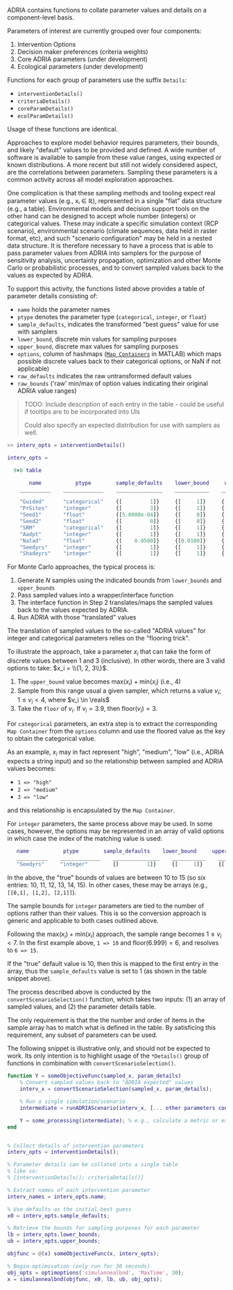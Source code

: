 ADRIA contains functions to collate parameter values and details on a component-level basis.

Parameters of interest are currently grouped over four components:

1. Intervention Options
2. Decision maker preferences (criteria weights)
3. Core ADRIA parameters (under development)
4. Ecological parameters (under development)

Functions for each group of parameters use the suffix `Details`:

- `interventionDetails()`
- `criteriaDetails()`
- `coreParamDetails()`
- `ecolParamDetails()`

Usage of these functions are identical.

Approaches to explore model behavior requires parameters, their bounds, and likely "default" values to be provided and defined.
A wide number of software is available to sample from these value ranges, using expected or known distributions. A more recent
but still not widely considered aspect, are the correlations between parameters. Sampling these parameters is a common activity
across all model exploration approaches.

One complication is that these sampling methods and tooling expect real parameter values (e.g., xᵢ ∈ ℝ), represented in a
single "flat" data structure (e.g., a table). Environmental models and decision support tools on the other hand can be designed
to accept whole number (integers) or categorical values. These may indicate a specific simulation context (RCP scenario),
environmental scenario (climate sequences, data held in raster format, etc), and such "scenario configuration" may be held
in a nested data structure. It is therefore necessary to have a process that is able to pass parameter values from ADRIA
into samplers for the purpose of sensitivity analysis, uncertainty propagation, optimization and other Monte Carlo or
probabilistic processes, and to convert sampled values back to the values as expected by ADRIA.

To support this activity, the functions listed above provides a table of parameter details consisting of:

- `name` holds the parameter names
- `ptype` denotes the parameter type (`categorical`, `integer`, or `float`)
- `sample_defaults`, indicates the transformed "best guess" value for use with samplers
- `lower_bound`, discrete min values for sampling purposes
- `upper_bound`, discrete max values for sampling purposes
- `options`, column of hashmaps ([`Map Containers`](https://au.mathworks.com/help/matlab/map-containers.html) in MATLAB) which maps possible discrete values back to their categorical options, or NaN if not applicable)
- `raw_defaults` indicates the raw untransformed default values
- `raw_bounds` ('raw' min/max of option values indicating their original ADRIA value ranges)

> TODO: Include description of each entry in the table - could be useful if tooltips are to be incorporated into UIs
> 
> Could also specify an expected distribution for use with samplers as well.

```matlab
>> interv_opts = interventionDetails()

interv_opts =

  9×8 table

       name           ptype        sample_defaults    lower_bound     upper_bound       options       raw_defaults        raw_bounds    
    __________    _____________    _______________    ___________    ______________    __________    ______________    _________________

    "Guided"      "categorical"    {[         1]}     {[     1]}     {[         3]}    {1×1 cell}    {[         0]}    {[          0 1]}
    "PrSites"     "integer"        {[         3]}     {[     1]}     {[         4]}    {1×1 cell}    {[         3]}    {[          1 3]}
    "Seed1"       "float"          {[5.0000e-04]}     {[     0]}     {[1.0000e-03]}    {[   NaN]}    {[5.0000e-04]}    {[ 0 1.0000e-03]}
    "Seed2"       "float"          {[         0]}     {[     0]}     {[         1]}    {[   NaN]}    {[         0]}    {[          0 1]}
    "SRM"         "categorical"    {[         1]}     {[     1]}     {[         3]}    {1×1 cell}    {[         0]}    {[          0 1]}
    "Aadpt"       "integer"        {[         1]}     {[     1]}     {[         8]}    {1×1 cell}    {[         6]}    {[         6 12]}
    "Natad"       "float"          {[    0.0500]}     {[0.0100]}     {[    0.1000]}    {[   NaN]}    {[    0.0500]}    {[0.0100 0.1000]}
    "Seedyrs"     "integer"        {[         1]}     {[     1]}     {[         7]}    {1×1 cell}    {[        10]}    {[        10 15]}
    "Shadeyrs"    "integer"        {[         1]}     {[     1]}     {[         6]}    {1×1 cell}    {[         1]}    {[          1 5]}
```

For Monte Carlo approaches, the typical process is:

1. Generate $N$ samples using the indicated bounds from `lower_bounds` and `upper_bounds`
2. Pass sampled values into a wrapper/interface function
3. The interface function in Step 2 translates/maps the sampled values back to the values expected by ADRIA.
4. Run ADRIA with those "translated" values

The translation of sampled values to the so-called "ADRIA values" for integer and categorical parameters relies on the "flooring trick".

To illustrate the approach, take a parameter $x_i$ that can take the form of discrete values between 1 and 3 (inclusive). In other words, there are 3 valid options to take: $x_i = \\{1, 2, 3\\}$.

1. The `upper_bound` value becomes $\text{max}(x_i) + \text{min}(x_i)$ (i.e., 4)
2. Sample from this range usual a given sampler, which returns a value $v_i$; $1 \leq v_i \lt 4$, where $v_i \in \reals$
3. Take the `floor` of $v_i$. If $v_i = 3.9$, then $\text{floor}(v_i) = 3$.

For `categorical` parameters, an extra step is to extract the corresponding `Map Container` from the `options` column and use the floored value as the key to obtain the categorical value.

As an example, $x_i$ may in fact represent "high", "medium", "low" (i.e., ADRIA expects a string input) and
so the relationship between sampled and ADRIA values becomes:

- `1 => "high"`
- `2 => "medium"`
- `3 => "low"`

and this relationship is encapsulated by the `Map Container`.

For `integer` parameters, the same process above may be used. In some cases, however, the options may be represented in an array of valid options
in which case the index of the matching value is used:

```matlab
   name           ptype        sample_defaults    lower_bound     upper_bound       options       raw_defaults        raw_bounds    
   __________    _____________    _______________    ___________    ______________    __________    ______________    _________________
   "Seedyrs"     "integer"        {[         1]}     {[     1]}     {[         7]}    {1×1 cell}    {[        10]}    {[        10 15]}
```

In the above, the "true" bounds of values are between 10 to 15 (so six entries: 10, 11, 12, 13, 14, 15).
In other cases, these may be arrays (e.g., `[[0,1], [1,2], [2,1]]`).

The sample bounds for `integer` parameters are tied to the number of options rather than their values.
This is so the conversion approach is generic and applicable to both cases outlined above.

Following the $\text{max}(x_i) + \text{min}(x_i)$ approach, the sample range becomes $1 \leq v_i \lt 7$.
In the first example above, `1 => 10` and $\text{floor}(6.999) = 6$, and resolves to `6 => 15`.

If the "true" default value is 10, then this is mapped to the first entry in the array, thus the `sample_defaults` value is set to 1 (as shown in the table snippet above).

The process described above is conducted by the `convertScenarioSelection()` function, which takes two inputs: (1) an array of sampled values, and (2) the parameter details table.

The only requirement is that the the number and order of items in the sample array has to match what is 
defined in the table. By satisficing this requirement, any subset of parameters can be used.

The following snippet is illustrative only, and should not be expected to work.
Its only intention is to highlight usage of the `*Details()` group of functions in combination with `convertScenarioSelection()`.

```matlab
function Y = someObjectiveFunc(sampled_x, param_details)
    % Convert sampled values back to "ADRIA expected" values
    interv_x = convertScenarioSelection(sampled_x, param_details);

    % Run a single simulation/scenario
    intermediate = runADRIAScenario(interv_x, [... other parameters considered constant for this example ...]);

    Y = some_processing(intermediate); % e.g., calculate a metric or extract averages...
end


% Collect details of intervention parameters
interv_opts = interventionDetails();

% Parameter details can be collated into a single table
% like so:
% [interventionDetails(); criteriaDetails()]

% Extract names of each intervention parameter
interv_names = interv_opts.name;

% Use defaults as the initial best guess
x0 = interv_opts.sample_defaults;

% Retrieve the bounds for sampling purposes for each parameter
lb = interv_opts.lower_bounds;
ub = interv_opts.upper_bounds;

objfunc = @(x) someObjectiveFunc(x, interv_opts);

% Begin optimisation (only run for 30 seconds)
obj_opts = optimoptions('simulannealbnd', 'MaxTime', 30);
x = simulannealbnd(objfunc, x0, lb, ub, obj_opts);
```

<script type="text/javascript" src="http://cdn.mathjax.org/mathjax/latest/MathJax.js?config=TeX-AMS-MML_HTMLorMML"></script>
<script type="text/x-mathjax-config"> MathJax.Hub.Config({ tex2jax: {inlineMath: [['$', '$']]}, messageStyle: "none" });</script>
